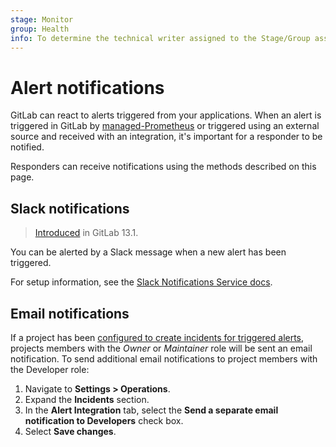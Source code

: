 ```yaml
---
stage: Monitor
group: Health
info: To determine the technical writer assigned to the Stage/Group associated with this page, see https://about.gitlab.com/handbook/engineering/ux/technical-writing/#designated-technical-writers
---
```


# Alert notifications

GitLab can react to alerts triggered from your applications. When an alert is
triggered in GitLab by [managed-Prometheus](../../user/project/integrations/prometheus.md#managed-prometheus-on-kubernetes)
or triggered using an external source and received with an integration, it's
important for a responder to be notified.

Responders can receive notifications using the methods described on this page.

## Slack notifications

> [Introduced](https://gitlab.com/gitlab-org/gitlab/-/issues/216326) in GitLab 13.1.

You can be alerted by a Slack message when a new alert has been triggered.

For setup information, see the [Slack Notifications Service docs](../../user/project/integrations/slack.md).

## Email notifications

If a project has been [configured to create incidents for triggered alerts](incidents.md#configure-incidents),
projects members with the _Owner_ or _Maintainer_ role will be sent an email
notification. To send additional email notifications to project members with the
Developer role:

1. Navigate to **Settings > Operations**.
1. Expand the **Incidents** section.
1. In the **Alert Integration** tab, select the **Send a separate email notification to Developers**
   check box.
1. Select **Save changes**.
